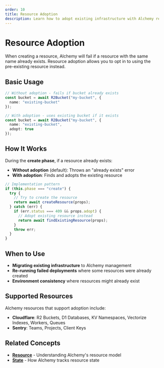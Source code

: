```yaml
---
order: 10
title: Resource Adoption
description: Learn how to adopt existing infrastructure with Alchemy resources instead of failing when resources already exist.
---
```


# Resource Adoption

When creating a resource, Alchemy will fail if a resource with the same name already exists. Resource adoption allows you to opt in to using the pre-existing resource instead.

## Basic Usage

```typescript
// Without adoption - fails if bucket already exists
const bucket = await R2Bucket("my-bucket", {
  name: "existing-bucket"
});

// With adoption - uses existing bucket if it exists
const bucket = await R2Bucket("my-bucket", {
  name: "existing-bucket",
  adopt: true
});
```

## How It Works

During the **create phase**, if a resource already exists:

- **Without adoption** (default): Throws an "already exists" error
- **With adoption**: Finds and adopts the existing resource

```typescript
// Implementation pattern
if (this.phase === "create") {
  try {
    // Try to create the resource
    return await createResource(props);
  } catch (err) {
    if (err.status === 409 && props.adopt) {
      // Adopt existing resource instead
      return await findExistingResource(props);
    }
    throw err;
  }
}
```

## When to Use

- **Migrating existing infrastructure** to Alchemy management
- **Re-running failed deployments** where some resources were already created
- **Environment consistency** where resources might already exist

## Supported Resources

Alchemy resources that support adoption include:

- **Cloudflare**: R2 Buckets, D1 Databases, KV Namespaces, Vectorize Indexes, Workers, Queues
- **Sentry**: Teams, Projects, Client Keys

## Related Concepts

- **[Resource](./resource.md)** - Understanding Alchemy's resource model
- **[State](./state.md)** - How Alchemy tracks resource state
